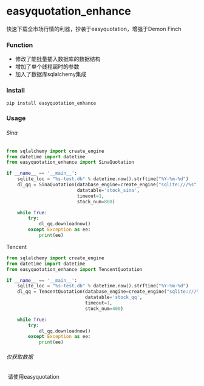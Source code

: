 # easyquotation_enhance

快速下载全市场行情的利器，抄袭于easyquotation，增强于Demon Finch



### Function

- 修改了能批量插入数据库的数据结构
- 增加了单个线程超时的参数
- 加入了数据库sqlalchemy集成



### Install

```
pip install easyquotation_enhance
```



### Usage

###### Sina

```python
from sqlalchemy import create_engine
from datetime import datetime
from easyquotation_enhance import SinaQuotation

if __name__ == '__main__':
    sqlite_loc = "%s-test.db" % datetime.now().strftime("%Y-%m-%d")
    dl_qq = SinaQuotation(database_engine=create_engine("sqlite:///%s" % sqlite_loc),
                          datatable='stock_sina',
                          timeout=1,
                          stock_num=800)

    while True:
        try:
            dl_qq.downloadnow()
        except Exception as ee:
            print(ee)

```

Tencent

```python
from sqlalchemy import create_engine
from datetime import datetime
from easyquotation_enhance import TencentQuotation

if __name__ == '__main__':
    sqlite_loc = "%s-test.db" % datetime.now().strftime("%Y-%m-%d")
    dl_qq = TencentQuotation(database_engine=create_engine("sqlite:///%s" % sqlite_loc),
                             datatable='stock_qq',
                             timeout=1,
                             stock_num=400)

    while True:
        try:
            dl_qq.downloadnow()
        except Exception as ee:
            print(ee)

```

###### 仅获取数据

​	请使用easyquotation

